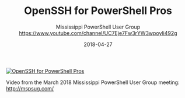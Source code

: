 ﻿---
title: OpenSSH for PowerShell Pros
date: 2018-04-27
tags: Mississippi, English, UserGroup
author: Mississippi PowerShell User Group https://www.youtube.com/channel/UC7Eje7Fw3rYW3wpoyli492g
---

[![OpenSSH for PowerShell Pros](https://i4.ytimg.com/vi/oMUIip_Gn_0/hqdefault.jpg "OpenSSH for PowerShell Pros")](https://www.youtube.com/watch?v=oMUIip_Gn_0)

Video from the March 2018 Mississippi PowerShell User Group meeting: http://mspsug.com/
